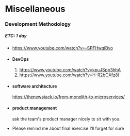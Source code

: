 # Miscellaneous

### Development Methodology

##### ETC: 1 day

- https://www.youtube.com/watch?v=-SPFHwqiBvo
- #### DevOps
  1. https://www.youtube.com/watch?v=kpuJSpp3hhA
  2. https://www.youtube.com/watch?v=H-R2bCXfz8I
- #### software architecture
  https://thenewstack.io/from-monolith-to-microservices/
- #### product management

  ask the team's product manager nicely to sit with you.

- Please remind me about final exercise I'll forget for sure
